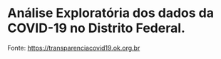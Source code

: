 #  Análise Exploratória dos dados da COVID-19 no Distrito Federal.

Fonte: https://transparenciacovid19.ok.org.br
